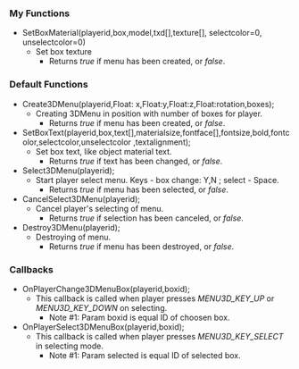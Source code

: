 ### My Functions
* SetBoxMaterial(playerid,box,model,txd[],texture[], selectcolor=0, unselectcolor=0)
  * Set box texture
    * Returns _true_ if menu has been created, or _false_.

### Default Functions
* Create3DMenu(playerid,Float: x,Float:y,Float:z,Float:rotation,boxes);
  * Creating 3DMenu in position with number of boxes for player.
    * Returns _true_ if menu has been created, or _false_.
* SetBoxText(playerid,box,text[],materialsize,fontface[],fontsize,bold,fontcolor,selectcolor,unselectcolor ,textalignment);
  * Set box text, like object material text.
    * Returns _true_ if text has been changed, or _false_.
* Select3DMenu(playerid);
  * Start player select menu. Keys - box change: Y,N ; select - Space.
    * Returns _true_ if menu has been selected, or _false_.
* CancelSelect3DMenu(playerid);
  * Cancel player's selecting of menu.
    * Returns _true_ if selection has been canceled, or _false_.
* Destroy3DMenu(playerid);
  * Destroying of menu.
    * Returns _true_ if menu has been destroyed, or _false_.

### Callbacks
* OnPlayerChange3DMenuBox(playerid,boxid);
  * This callback is called when player presses _MENU3D_KEY_UP_ or _MENU3D_KEY_DOWN_ on selecting.
    * Note #1: Param boxid is equal ID of choosen box.
* OnPlayerSelect3DMenuBox(playerid,boxid);
  * This callback is called when player presses _MENU3D_KEY_SELECT_ in selecting mode.
    * Note #1: Param selected is equal ID of selected box.
